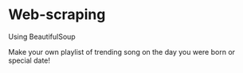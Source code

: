# Web-scraping
Using BeautifulSoup                                                                                            

Make your own playlist of trending song on the day you were born or special date!
